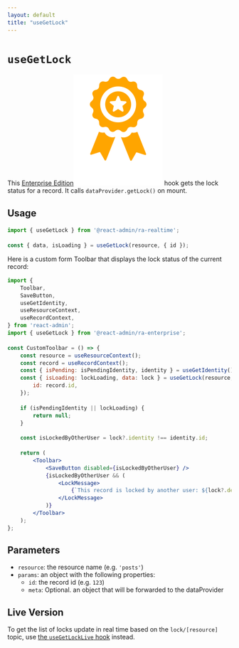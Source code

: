 ```yaml
---
layout: default
title: "useGetLock"
---
```


# `useGetLock`

This [Enterprise Edition](https://marmelab.com/ra-enterprise)<img class="icon" src="./img/premium.svg" /> hook gets the lock status for a record. It calls `dataProvider.getLock()` on mount.

## Usage

```jsx
import { useGetLock } from '@react-admin/ra-realtime';

const { data, isLoading } = useGetLock(resource, { id });
```

Here is a custom form Toolbar that displays the lock status of the current record:

```jsx
import {
    Toolbar,
    SaveButton,
    useGetIdentity,
    useResourceContext,
    useRecordContext,
} from 'react-admin';
import { useGetLock } from '@react-admin/ra-enterprise';

const CustomToolbar = () => {
    const resource = useResourceContext();
    const record = useRecordContext();
    const { isPending: isPendingIdentity, identity } = useGetIdentity();
    const { isLoading: lockLoading, data: lock } = useGetLock(resource, {
        id: record.id,
    });

    if (isPendingIdentity || lockLoading) {
        return null;
    }

    const isLockedByOtherUser = lock?.identity !== identity.id;

    return (
        <Toolbar>
            <SaveButton disabled={isLockedByOtherUser} />
            {isLockedByOtherUser && (
                <LockMessage>
                    {`This record is locked by another user: ${lock?.dentity}.`}
                </LockMessage>
            )}
        </Toolbar>
    );
};
```

## Parameters

- `resource`: the resource name (e.g. `'posts'`)
- `params`: an object with the following properties:
    - `id`: the record id (e.g. `123`)
    - `meta`: Optional. an object that will be forwarded to the dataProvider

## Live Version

To get the list of locks update in real time based on the `lock/[resource]` topic, use [the `useGetLockLive` hook](./useGetLockLive.md) instead.
